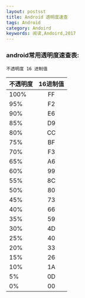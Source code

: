 ```yaml
---
layout: postsst
title: Android 透明度速查
tags: Android
category: Andoird
keywords: 阅读,Andoird,2017
---
```


### android常用透明度速查表:

```
不透明度 16 进制值
```

| 不透明度   | 16进制值          
| --------- |:-------:| 
|    100%   |    FF   | 
|    95%    |    F2   | 
|    90%    |    E6   | 
|    85%    |    D9   | 
|    80%    |    CC   | 
|    75%    |    BF   | 
|    70%    |    F3   | 
|    65%    |    A6   | 
|    60%    |    99   | 
|    55%    |    8C   | 
|    50%    |    80   | 
|    45%    |    73   | 
|    40%    |    66   | 
|    35%    |    59   | 
|    30%    |    4D   | 
|    25%    |    40   | 
|    20%    |    33   | 
|    15%    |    26   | 
|    10%    |    1A   | 
|    5%     |    0D   | 
|    0%     |    00   | 




